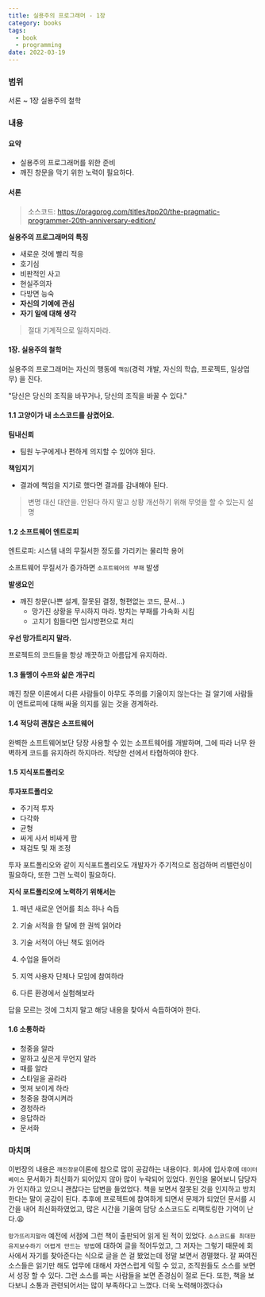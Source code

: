 ```yaml
---
title: 실용주의 프로그래머 - 1장
category: books
tags:
  - book
  - programming
date: 2022-03-19
---
```


### 범위

서론 ~ 1장 실용주의 철학

### 내용

#### **요약**

- 실용주의 프로그래머를 위한 준비
- 깨진 창문을 막기 위한 노력이 필요하다.

#### 서론

> 소스코드: https://pragprog.com/titles/tpp20/the-pragmatic-programmer-20th-anniversary-edition/

**실용주의 프로그래머의 특징**

- 새로운 것에 빨리 적응
- 호기심
- 비판적인 사고
- 현실주의자
- 다방면 능숙
- **자신의 기예에 관심**
- **자기 일에 대해 생각**

> 절대 기계적으로 일하지마라.

#### 1장. 실용주의 철학

실용주의 프로그래머는 자신의 행동에 `책임`(경력 개발, 자신의 학습, 프로젝트, 일상업무) 을 진다.

"당신은 당신의 조직을 바꾸거나, 당신의 조직을 바꿀 수 있다."

#### 1.1 고양이가 내 소스코드를 삼켰어요.

**팀내신뢰**

- 팀원 누구에게나 편하게 의지할 수 있어야 된다.

**책임지기**

- 결과에 책임을 지기로 했다면 결과를 감내해야 된다.

> 변명 대신 대안을. 안된다 하지 말고 상황 개선하기 위해 무엇을 할 수 있는지 설명

#### 1.2 소프트웨어 엔트로피

엔트로피: 시스템 내의 무질서한 정도를 가리키는 물리학 용어

소프트웨어 무질서가 증가하면 `소프트웨어의 부패` 발생

**발생요인**

- 깨진 창문(나쁜 설계, 잘못된 결정, 형편없는 코드, 문서...)
  - 망가진 상황을 무시하지 마라. 방치는 부패를 가속화 시킴
  - 고치기 힘들다면 임시방편으로 처리

**우선 망가트리지 말라.**

프로젝트의 코드들을 항상 깨끗하고 아름답게 유지하라.

#### 1.3 돌멩이 수프와 삶은 개구리

깨진 창문 이론에서 다른 사람들이 아무도 주의를 기울이지 않는다는 걸 알기에 사람들이 엔트로피에 대해 싸울 의지를 잃는 것을 경계하라.

#### 1.4 적당히 괜찮은 소프트웨어

완벽한 소프트웨어보단 당장 사용할 수 있는 소프트웨어를 개발하며, 그에 따라 너무 완벽하게 코드를 유지하려 하지마라. 적당한 선에서 타협하여야 한다.

#### 1.5 지식포트폴리오

**투자포트폴리오**

- 주기적 투자
- 다각화
- 균형
- 싸게 사서 비싸게 팜
- 재검토 및 재 조정

투자 포트폴리오와 같이 지식포트폴리오도 개발자가 주기적으로 점검하며 리밸런싱이 필요하다, 또한 그런 노력이 필요하다.

**지식 포트폴리오에 노력하기 위해서는**

1. 매년 새로운 언어를 최소 하나 슥듭

2. 기술 서적을 한 달에 한 권씩 읽어라

3. 기술 서적이 아닌 책도 읽어라

4. 수업을 들어라

5. 지역 사용자 단체나 모임에 참여하라

6. 다른 환경에서 실험해보라

답을 모르는 것에 그치지 말고 해당 내용을 찾아서 슥듭하여야 한다.

#### **1.6 소통하라**

- 청중을 알라
- 말하고 싶은게 무언지 알라
- 때를 알라
- 스타일을 골라라
- 멋져 보이게 하라
- 청중을 참여시켜라
- 경청하라
- 응답하라
- 문서화

### 마치며

이번장의 내용은 `깨진창문`이론에 참으로 많이 공감하는 내용이다. 회사에 입사후에 `데이터베이스` 문서화가 최신화가 되어있지 않아 많이 누락되어 있었다. 원인을 물어보니 담당자가 인지하고 있으니 괜찮다는 답변을 들었었다. 책을 보면서 잘못된 것을 인지하고 방치한다는 말이 공감이 된다. 추후에 프로젝트에 참여하게 되면서 문제가 되었던 문서를 시간을 내어 최신화하였었고, 많은 시간을 기울여 담당 소스코드도 리팩토링한 기억이 난다.😫

`망가뜨리지말라` 예전에 서점에 그런 책이 출판되어 읽게 된 적이 있었다. `소스코드를 최대한 유지보수하기 어렵게 만드는 방법`에 대하여 글을 적어두었고, 그 저자는 그렇기 때문에 회사에서 자기를 찾아준다는 식으로 글을 쓴 걸 봤었는데 정말 보면서 경멸했다. 잘 짜여진 소스들은 읽기만 해도 업무에 대해서 자연스럽게 익힐 수 있고, 조직원들도 소스를 보면서 성장 할 수 있다. 그런 소스를 짜는 사람들을 보면 존경심이 절로 든다. 또한, 책을 보다보니 소통과 관련되어서는 많이 부족하다고 느꼈다. 더욱 노력해야겠다👍
